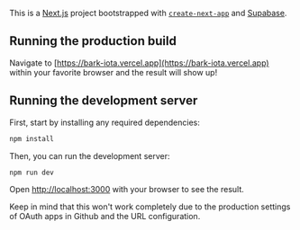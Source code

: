This is a [Next.js](https://nextjs.org/) project bootstrapped with [`create-next-app`](https://github.com/vercel/next.js/tree/canary/packages/create-next-app) and [Supabase](https://supabase.com).

## Running the production build

Navigate to [https://bark-iota.vercel.app](https://bark-iota.vercel.app) within your favorite browser and the result will show up!

## Running the development server

First, start by installing any required dependencies:

```bash
npm install

```

Then, you can run the development server:

```bash
npm run dev

```

Open [http://localhost:3000](http://localhost:3000) with your browser to see the result.

Keep in mind that this won't work completely due to the production settings of OAuth apps in Github and the URL configuration.
